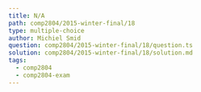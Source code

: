 ```yaml
---
title: N/A
path: comp2804/2015-winter-final/18
type: multiple-choice
author: Michiel Smid
question: comp2804/2015-winter-final/18/question.ts
solution: comp2804/2015-winter-final/18/solution.md
tags:
  - comp2804
  - comp2804-exam
---
```

